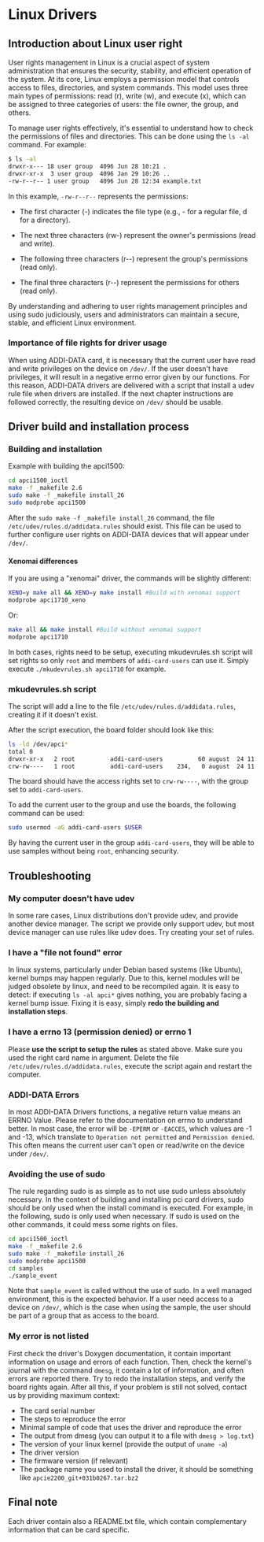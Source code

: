 # Linux Drivers

## Introduction about Linux user right

User rights management in Linux is a crucial aspect of system administration that ensures the security, stability, and efficient operation of the system. At its core, Linux employs a permission model that controls access to files, directories, and system commands. This model uses three main types of permissions: read (r), write (w), and execute (x), which can be assigned to three categories of users: the file owner, the group, and others.

To manage user rights effectively, it's essential to understand how to check the permissions of files and directories. This can be done using the `ls -al` command. For example:

```sh
$ ls -al
drwxr-x--- 18 user group  4096 Jun 28 10:21 .
drwxr-xr-x  3 user group  4096 Jan 29 10:26 ..
-rw-r--r-- 1 user group   4096 Jun 28 12:34 example.txt
```

In this example, `-rw-r--r--` represents the permissions:

- The first character (-) indicates the file type (e.g., - for a regular file, d for a directory).

- The next three characters (rw-) represent the owner's permissions (read and write).

- The following three characters (r--) represent the group's permissions (read only).

- The final three characters (r--) represent the permissions for others (read only).

By understanding and adhering to user rights management principles and using sudo judiciously, users and administrators can maintain a secure, stable, and efficient Linux environment.

### Importance of file rights for driver usage

When using ADDI-DATA card, it is necessary that the current user have read and write privileges on the device on `/dev/`. If the user doesn't have privileges, it will result in a negative errno error given by our functions. For this reason, ADDI-DATA drivers are delivered with a script that install a udev rule file when drivers are installed. If the next chapter instructions are followed correctly, the resulting device on `/dev/` should be usable.

## Driver build and installation process

### Building and installation

Example with building the apci1500:

```sh
cd apci1500_ioctl
make -f _makefile 2.6
sudo make -f _makefile install_26
sudo modprobe apci1500
```

After the `sudo make -f _makefile install_26` command, the file `/etc/udev/rules.d/addidata.rules` should exist. This file can be used to further configure user rights on ADDI-DATA devices that will appear under `/dev/`.

#### Xenomai differences

If you are using a "xenomai" driver, the commands will be slightly different:

```sh
XENO=y make all && XENO=y make install #Build with xenomai support
modprobe apci1710_xeno
```

Or:

```sh
make all && make install #Build without xenomai support
modprobe apci1710
```

In both cases, rights need to be setup, executing mkudevrules.sh script will set rights so only `root` and members of `addi-card-users` can use it.
Simply execute `./mkudevrules.sh apci1710` for example.

### mkudevrules.sh script

The script will add a line to the file `/etc/udev/rules.d/addidata.rules`, creating it if it doesn't exist.

After the script execution, the board folder should look like this:

```sh
ls -ld /dev/apci*
total 0
drwxr-xr-x   2 root          addi-card-users          60 august  24 11:08 apci1500
crw-rw----   1 root          addi-card-users    234,   0 august  24 11:08 apci1500_0
```

The board should have the access rights set to `crw-rw----`, with the group set to `addi-card-users`.

To add the current user to the group and use the boards, the following command can be used:

```bash
sudo usermod -aG addi-card-users $USER
```

By having the current user in the group `addi-card-users`, they will be able to use samples without being `root`, enhancing security.

## Troubleshooting

### My computer doesn't have udev

In some rare cases, Linux distributions don't provide udev, and provide another device manager. The script we provide only support udev, but most device manager can use rules like udev does. Try creating your set of rules.

### I have a "file not found" error

In linux systems, particularly under Debian based systems (like Ubuntu), kernel bumps may happen regularly. Due to this, kernel modules will be judged obsolete by linux, and need to be recompiled again. It is easy to detect: if executing `ls -al apci*` gives nothing, you are probably facing a kernel bump issue. Fixing it is easy, simply **redo the building and installation steps**.

### I have a errno 13 (permission denied) or errno 1

Please **use the script to setup the rules** as stated above. Make sure you used the right card name in argument. Delete the file `/etc/udev/rules.d/addidata.rules`, execute the script again and restart the computer.

### ADDI-DATA Errors

In most ADDI-DATA Drivers functions, a negative return value means an ERRNO Value. Please refer to the documentation on errno to understand better. In most case, the error will be `-EPERM` or `-EACCES`, which values are -1 and -13, which translate to `Operation not permitted` and `Permission denied`. This often means the current user can't open or read/write on the device under `/dev/`.

### Avoiding the use of sudo

The rule regarding sudo is as simple as to not use sudo unless absolutely necessary. In the context of building and installing pci card drivers, sudo should be only used when the install command is executed. For example, in the following, sudo is only used when necessary. If sudo is used on the other commands, it could mess some rights on files.

```sh
cd apci1500_ioctl
make -f _makefile 2.6
sudo make -f _makefile install_26
sudo modprobe apci1500
cd samples
./sample_event
```

Note that `sample_event` is called without the use of sudo. In a well managed environment, this is the expected behavior. If a user need access to a device on `/dev/`, which is the case when using the sample, the user should be part of a group that as access to the board.

### My error is not listed

First check the driver's Doxygen documentation, it contain important information on usage and errors of each function. Then, check the kernel's journal with the command `dmesg`, it contain a lot of information, and often errors are reported there. Try to redo the installation steps, and verify the board rights again. After all this, if your problem is still not solved, contact us by providing maximum context:

- The card serial number
- The steps to reproduce the error
- Minimal sample of code that uses the driver and reproduce the error
- The output from dmesg (you can output it to a file with `dmesg > log.txt`)
- The version of your linux kernel (provide the output of `uname -a`)
- The driver version
- The firmware version (if relevant)
- The package name you used to install the driver, it should be something like `apcie2200_git+031b0267.tar.bz2`

## Final note

Each driver contain also a README.txt file, which contain complementary information that can be card specific.
